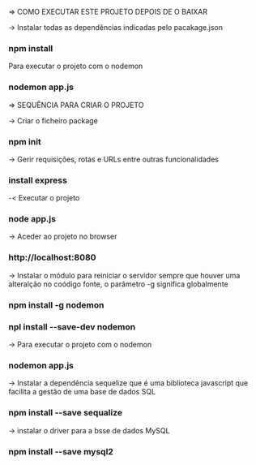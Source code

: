 => COMO EXECUTAR ESTE PROJETO DEPOIS DE O BAIXAR

-> Instalar todas as dependências indicadas pelo pacakage.json
### npm install

Para executar o projeto com o nodemon
### nodemon app.js


=> SEQUÊNCIA PARA CRIAR O PROJETO

-> Criar o ficheiro package
### npm init

-> Gerir requisições, rotas e URLs entre outras funcionalidades
### install express

-< Executar o projeto
### node app.js

-> Aceder ao projeto no browser
### http://localhost:8080

-> Instalar o módulo para reiniciar o servidor sempre que houver uma alteralção no coódigo fonte, o parâmetro -g significa  globalmente
### npm install -g nodemon
### npl install --save-dev nodemon

-> Para executar o projeto com o nodemon
### nodemon app.js

-> Instalar a dependência sequelize que é uma biblioteca javascript que facilita a gestão de uma base de dados SQL
### npm install --save sequalize

-> instalar o driver para a bsse de dados MySQL
### npm install --save mysql2
